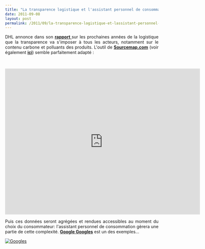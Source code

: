 ```yaml
---
title: "La transparence logistique et l'assistant personnel de consommation"
date: 2011-09-08
layout: post
permalink: /2011/09/la-transparence-logistique-et-lassistant-personnel-de-consommation.html
---
```


<p style="text-align: justify;">DHL annonce dans son <a href="/2011/04/dhl-les-solutions-logistiques-durables-passent-par-plus-de-transparence-plus-de-regulation-plus-de-c.html" target="_blank"><strong>rapport </strong></a>sur les prochaines années de la logistique que la transparence va s'imposer à tous les acteurs, notamment sur le contenu carbone et polluants des produits. L'outil de <a href="http://www.sourcemap.com/" target="_blank"><strong>Sourcemap.com</strong></a> (voir également <a href="/2010/12/quand-la-chaine-logistique-devient-transparente.html" target="_blank"><strong>ici</strong></a>) semble parfaitement adapté :</p> <p> </p> <p><iframe frameborder="0" height="480px" src="http://www.sourcemap.com/embed/744" width="640px"></iframe></p> <p style="text-align: justify;">Puis ces données seront agrégées et rendues accessibles au moment du choix du consommateur: l'assistant personnel de consommation gèrera une partie de cette complexité. <a href="http://www.google.com/mobile/goggles/#label" target="_blank"><strong>Google Googles</strong></a> est un des exemples...</p> <p style="text-align: justify;"><a href="/wp-content/uploads/sites/6/old/6a0120a66d2ad4970b0154353f6479970c-800wi.jpg" rel="lightbox"><img rel="lightbox[]" alt="Googles" class="asset  asset-image at-xid-6a0120a66d2ad4970b0154353f6479970c" src="/wp-content/uploads/sites/6/old/6a0120a66d2ad4970b0154353f6479970c-500wi.jpg" style="display: block; margin-left: auto; margin-right: auto;" title="Googles" /></a> <br /> <br /><br /></p> <p style="text-align: justify;"> </p>